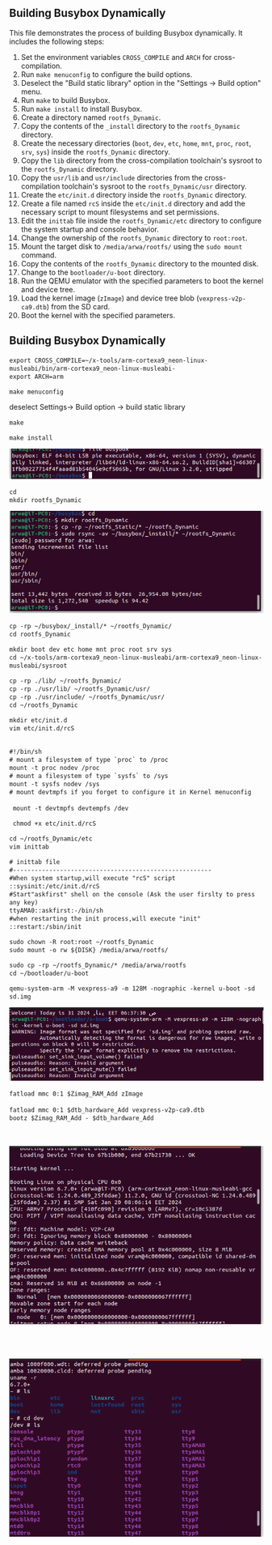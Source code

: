 ## Building Busybox Dynamically

This file demonstrates the process of building Busybox dynamically. It includes the following steps:

1. Set the environment variables `CROSS_COMPILE` and `ARCH` for cross-compilation.
2. Run `make menuconfig` to configure the build options.
3. Deselect the "Build static library" option in the "Settings -> Build option" menu.
4. Run `make` to build Busybox.
5. Run `make install` to install Busybox.
6. Create a directory named `rootfs_Dynamic`.
7. Copy the contents of the `_install` directory to the `rootfs_Dynamic` directory.
8. Create the necessary directories (`boot`, `dev`, `etc`, `home`, `mnt`, `proc`, `root`, `srv`, `sys`) inside the `rootfs_Dynamic` directory.
9. Copy the `lib` directory from the cross-compilation toolchain's sysroot to the `rootfs_Dynamic` directory.
10. Copy the `usr/lib` and `usr/include` directories from the cross-compilation toolchain's sysroot to the `rootfs_Dynamic/usr` directory.
11. Create the `etc/init.d` directory inside the `rootfs_Dynamic` directory.
12. Create a file named `rcS` inside the `etc/init.d` directory and add the necessary script to mount filesystems and set permissions.
13. Edit the `inittab` file inside the `rootfs_Dynamic/etc` directory to configure the system startup and console behavior.
14. Change the ownership of the `rootfs_Dynamic` directory to `root:root`.
15. Mount the target disk to `/media/arwa/rootfs/` using the `sudo mount` command.
16. Copy the contents of the `rootfs_Dynamic` directory to the mounted disk.
17. Change to the `bootloader/u-boot` directory.
18. Run the QEMU emulator with the specified parameters to boot the kernel and device tree.
19. Load the kernel image (`zImage`) and device tree blob (`vexpress-v2p-ca9.dtb`) from the SD card.
20. Boot the kernel with the specified parameters.

## Building Busybox Dynamically

```
export CROSS_COMPILE=~/x-tools/arm-cortexa9_neon-linux-musleabi/bin/arm-cortexa9_neon-linux-musleabi-
export ARCH=arm
```
```
make menuconfig
```
deselect 
Settings-> Build option -> build static library
```
make
```
```
make install
```
![b2a](assets/b2a.png)

```
cd
mkdir rootfs_Dynamic
```
![b2](assets/b21.png)

```
cp -rp ~/busybox/_install/* ~/rootfs_Dynamic/
cd rootfs_Dynamic
```
```
mkdir boot dev etc home mnt proc root srv sys
cd ~/x-tools/arm-cortexa9_neon-linux-musleabi/arm-cortexa9_neon-linux-musleabi/sysroot
```
```
cp -rp ./lib/ ~/rootfs_Dynamic/
cp -rp ./usr/lib/ ~/rootfs_Dynamic/usr/
cp -rp ./usr/include/ ~/rootfs_Dynamic/usr/
cd ~/rootfs_Dynamic
```
```
mkdir etc/init.d
vim etc/init.d/rcS
```

```

#!/bin/sh
# mount a filesystem of type `proc` to /proc
mount -t proc nodev /proc
# mount a filesystem of type `sysfs` to /sys
mount -t sysfs nodev /sys
# mount devtmpfs if you forget to configure it in Kernel menuconfig

 mount -t devtmpfs devtempfs /dev
 ```

```
 chmod +x etc/init.d/rcS
 ```

```
cd ~/rootfs_Dynamic/etc
vim inittab
```
```
# inittab file 
#-------------------------------------------------------
#When system startup,will execute "rcS" script
::sysinit:/etc/init.d/rcS
#Start"askfirst" shell on the console (Ask the user firslty to press any key) 
ttyAMA0::askfirst:-/bin/sh
#when restarting the init process,will execute "init" 
::restart:/sbin/init 
```
```
sudo chown -R root:root ~/rootfs_Dynamic
sudo mount -o rw ${DISK} /media/arwa/rootfs/
```

```
sudo cp -rp ~/rootfs_Dynamic/* /media/arwa/rootfs
cd ~/bootloader/u-boot
```
```
qemu-system-arm -M vexpress-a9 -m 128M -nographic -kernel u-boot -sd sd.img
```
![bx](assets/bx.png)

```
fatload mmc 0:1 $Zimag_RAM_Add zImage

fatload mmc 0:1 $dtb_hardware_Add vexpress-v2p-ca9.dtb
bootz $Zimag_RAM_Add - $dtb_hardware_Add
```
<br><br>
![c3](assets/c1.png)
<br><br>
<br><br>

![c4](assets/c2.png)
<br><br>
